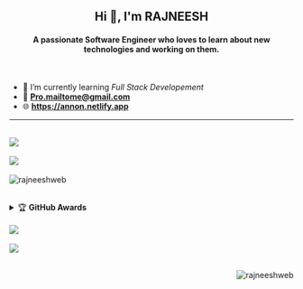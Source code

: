 <h2 align="center">Hi 👋, I'm RAJNEESH</h2>
<h4 align="center">A passionate Software Engineer who loves to learn about new technologies and working on them.</h4>
<br/>

- 🌱 I’m currently learning _Full Stack Developement_
- 📧 **Pro.mailtome@gmail.com**
- 🌐 **https://annon.netlify.app**

---

<br/><img src="https://github-readme-stats.vercel.app/api?username=rajneeshweb&amp;show_icons=true&amp;include_all_commits=false&amp;count_private=true&amp;line_height=30&amp;theme=chartreuse-dark&amp;"><br/><br/>
<img src="https://github-readme-stats.vercel.app/api/top-langs/?username=rajneeshweb&layout=compact&langs_count=10&line_height=25&theme=chartreuse-dark"><br/><br/>
<img src="https://github-readme-streak-stats.herokuapp.com/?user=rajneeshweb&amp;theme=chartreuse-dark&amp;" alt="rajneeshweb" /><br/><br/>
<details>
    <summary>&#127942 <b>GitHub Awards</b></summary><br/>

![Github Trophy](https://github-profile-trophy.vercel.app/?username=rajneeshweb)

</details><br/>
<a href="https://github.com/rajneeshweb/TodoList" target="_blank">
  <img src="https://github-readme-stats.vercel.app/api/pin/?username=rajneeshweb&repo=TodoList&theme=chartreuse-dark" />
</a>
<br /><br />
<img src="https://now-play.vercel.app/api/generate?uid=14af18ff-6b54-4ccf-9016-712477a53e8f&theme=dark" />
<br />
<br/><p align="right"> <img src="https://komarev.com/ghpvc/?username=rajneeshweb&label=Profile%20views&color=eb4112&style=plastic" alt="rajneeshweb" /> </p>
